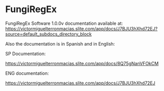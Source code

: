 # FungiRegEx
FungiRegEx Software 1.0.0v documentation available at:
https://victormiguelterronmacias.slite.com/app/docs/J7BJU3hXhd72EJ?source=default_subdocs_directory_block



Also the documentation is in Spanish and in English:

SP Documentation:

https://victormiguelterronmacias.slite.com/app/docs/8Q75gNanVFOkCM

ENG documentation:

https://victormiguelterronmacias.slite.com/app/docs/J7BJU3hXhd72EJ
